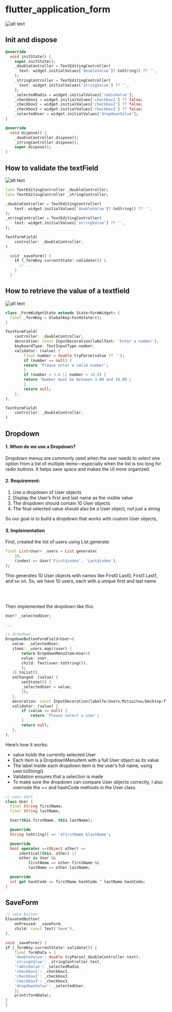 # flutter_application_form





![alt text](image.png)


## Init and dispose
``` dart
@override
  void initState() {
    super.initState();
    _doubleController = TextEditingController(
      text: widget.initialValues['doubleValue']?.toString() ?? '',
    );
    _stringController = TextEditingController(
      text: widget.initialValues['stringValue'] ?? '',
    );
    _selectedRadio = widget.initialValues['radioValue'];
    _checkbox1 = widget.initialValues['checkbox1'] ?? false;
    _checkbox2 = widget.initialValues['checkbox2'] ?? false;
    _checkbox3 = widget.initialValues['checkbox3'] ?? false;
    _selectedUser = widget.initialValues['dropdownValue'];
}
```
``` dart
@override
  void dispose() {
    _doubleController.dispose();
    _stringController.dispose();
    super.dispose();
}
```

## How to validate the textField
![alt text](image-1.png)

``` dart
late TextEditingController _doubleController;
late TextEditingController _stringController;
```
```dart
_doubleController = TextEditingController(
    text: widget.initialValues['doubleValue']?.toString() ?? '',
);
_stringController = TextEditingController(
    text: widget.initialValues['stringValue'] ?? '',
);
```
```dart
TextFormField(
    controller: _doubleController,
)
```
```dart
  void _saveForm() {
    if (_formKey.currentState!.validate()) {
      // ...
    }
  }
```
## How to retrieve the value of a textfield
![alt text](image-2.png)

``` dart
class _FormWidgetState extends State<FormWidget> {
  final _formKey = GlobalKey<FormState>();
}
```

```dart
TextFormField(
    controller: _doubleController,
    decoration: const InputDecoration(labelText: 'Enter a number'),
    keyboardType: TextInputType.number,
    validator: (value) {
        final number = double.tryParse(value ?? '');
        if (number == null) {
        return 'Please enter a valid number';
        }
        if (number < 3.0 || number > 10.0) {
        return 'Number must be between 3.00 and 10.00';
        }
        return null;
    },
),
```
```dart
TextFormField(
    controller: _doubleController,
)
```


## Dropdown

#### 1. When do we use a Dropdown?
Dropdown menus are commonly used when the user needs to select one option from a list of multiple items—especially when the list is too long for radio buttons. It helps save space and makes the UI more organized.

#### 2. Requirement:
1. Use a dropdown of User objects 
2. Display the User’s first and last name as the visible value
3. The dropdown should contain 10 User objects
4. The final selected value should also be a User object, not just a string

So our goal is to build a dropdown that works with custom User objects,


#### 3. Implementation
First, created the list of users using List.generate:
``` dart
final List<User> _users = List.generate(
    10,
    (index) => User('First$index', 'Last$index'),
);
 ```
This generates 10 User objects with names like First0 Last0, First1 Last1, and so on.
So, we have 10 users, each with a unique first and last name

<br><br>



Then implemented the dropdown like this:
 ```dart
 User? _selectedUser;

...

// dropdown
DropdownButtonFormField<User>(
    value: _selectedUser,
    items: _users.map((user) {
        return DropdownMenuItem<User>(
        value: user,
        child: Text(user.toString()),
        );
    }).toList(),
    onChanged: (value) {
        setState(() {
        _selectedUser = value;
        });
    },
    decoration: const InputDecoration(labelTe/Users/Mitsuitou/Desktop/flutter_application_1/image.pngxt: 'User'),
    validator: (value) {
        if (value == null) {
            return 'Please select a user';
        }
        return null;
    },
),
```
Here’s how it works:
- value holds the currently selected User
- Each item is a DropdownMenuItem with a full User object as its value
- The label inside each dropdown item is the user’s full name, using user.toString()
- Validation ensures that a selection is made
- To make sure the dropdown can compare User objects correctly, I also overrode the == and hashCode methods in the User class.
``` dart
// user.dart
class User {
  final String firstName;
  final String lastName;

  User(this.firstName, this.lastName);

  @override
  String toString() => '$firstName $lastName';

  @override
  bool operator ==(Object other) =>
      identical(this, other) ||
      other is User &&
          firstName == other.firstName &&
          lastName == other.lastName;

  @override
  int get hashCode => firstName.hashCode ^ lastName.hashCode;
}
```

## SaveForm


``` dart
// save button
ElevatedButton(
    onPressed: _saveForm,
    child: const Text('Save'),
),
```

```dart
void _saveForm() {
if (_formKey.currentState!.validate()) {
    final formData = {
    'doubleValue': double.tryParse(_doubleController.text),
    'stringValue': _stringController.text,
    'radioValue': _selectedRadio,
    'checkbox1': _checkbox1,
    'checkbox2': _checkbox2,
    'checkbox3': _checkbox3,
    'dropdownValue': _selectedUser,
    };
    print(formData);
}
}
```
